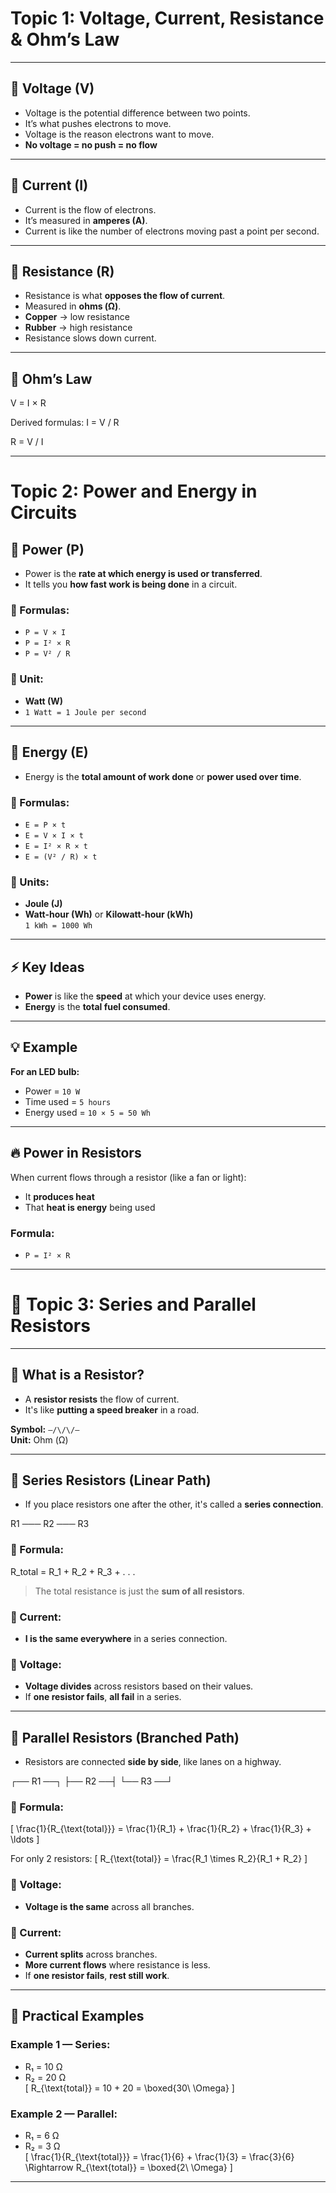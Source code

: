 # Topic 1: Voltage, Current, Resistance & Ohm’s Law

---

## 🔋 Voltage (V)
- Voltage is the potential difference between two points.
- It’s what pushes electrons to move.
- Voltage is the reason electrons want to move.
- **No voltage = no push = no flow**

---

## 🔌 Current (I)
- Current is the flow of electrons.
- It’s measured in **amperes (A)**.
- Current is like the number of electrons moving past a point per second.

---

## 🔧 Resistance (R)
- Resistance is what **opposes the flow of current**.
- Measured in **ohms (Ω)**.
- **Copper** → low resistance  
- **Rubber** → high resistance  
- Resistance slows down current.

---

## 📏 Ohm’s Law
V = I × R

Derived formulas:
I = V / R

R = V / I

---

# Topic 2: Power and Energy in Circuits

## 🔌 Power (P)

- Power is the **rate at which energy is used or transferred**.  
- It tells you **how fast work is being done** in a circuit.

### 🔹 Formulas:
- `P = V × I`  
- `P = I² × R`  
- `P = V² / R`

### 🔹 Unit:
- **Watt (W)**
- `1 Watt = 1 Joule per second`

---

## 🔋 Energy (E)

- Energy is the **total amount of work done** or **power used over time**.

### 🔹 Formulas:
- `E = P × t`  
- `E = V × I × t`  
- `E = I² × R × t`  
- `E = (V² / R) × t`

### 🔹 Units:
- **Joule (J)**
- **Watt-hour (Wh)** or **Kilowatt-hour (kWh)**  
  `1 kWh = 1000 Wh`

---

## ⚡ Key Ideas

- **Power** is like the **speed** at which your device uses energy.
- **Energy** is the **total fuel consumed**.

---

## 💡 Example

**For an LED bulb:**  
- Power = `10 W`  
- Time used = `5 hours`  
- Energy used = `10 × 5 = 50 Wh`

---

## 🔥 Power in Resistors

When current flows through a resistor (like a fan or light):

- It **produces heat**
- That **heat is energy** being used

### Formula:
- `P = I² × R`

---

# 📘 Topic 3: Series and Parallel Resistors

---

## 🔌 What is a Resistor?

- A **resistor resists** the flow of current.  
- It's like **putting a speed breaker** in a road.

**Symbol:** `—/\/\/—`  
**Unit:** Ohm (Ω)

---

## 🧵 Series Resistors (Linear Path)

- If you place resistors one after the other, it's called a **series connection**.

R1 ─── R2 ─── R3


### 🔸 Formula:
R_total = R_1 + R_2 + R_3 + . . .


> The total resistance is just the **sum of all resistors**.

### 🔸 Current:
- **I is the same everywhere** in a series connection.

### 🔸 Voltage:
- **Voltage divides** across resistors based on their values.
- If **one resistor fails**, **all fail** in a series.

---

## 🔀 Parallel Resistors (Branched Path)

- Resistors are connected **side by side**, like lanes on a highway.

 ┌── R1 ──┐
 ├── R2 ──┤
 └── R3 ──┘

### 🔸 Formula:
\[
\frac{1}{R_{\text{total}}} = \frac{1}{R_1} + \frac{1}{R_2} + \frac{1}{R_3} + \ldots
\]

For only 2 resistors:
\[
R_{\text{total}} = \frac{R_1 \times R_2}{R_1 + R_2}
\]

### 🔸 Voltage:
- **Voltage is the same** across all branches.

### 🔸 Current:
- **Current splits** across branches.
- **More current flows** where resistance is less.
- If **one resistor fails**, **rest still work**.

---

## 🧪 Practical Examples

### Example 1 — Series:
- R₁ = 10 Ω  
- R₂ = 20 Ω  
\[
R_{\text{total}} = 10 + 20 = \boxed{30\ \Omega}
\]

### Example 2 — Parallel:
- R₁ = 6 Ω  
- R₂ = 3 Ω  
\[
\frac{1}{R_{\text{total}}} = \frac{1}{6} + \frac{1}{3} = \frac{3}{6} \Rightarrow R_{\text{total}} = \boxed{2\ \Omega}
\]

---


